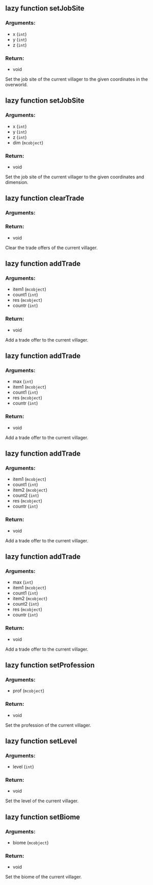 ## lazy function setJobSite
### Arguments:
- x (`int`)
- y (`int`)
- z (`int`)
### Return:
- void


Set the job site of the current villager to the given coordinates in the overworld.

## lazy function setJobSite
### Arguments:
- x (`int`)
- y (`int`)
- z (`int`)
- dim (`mcobject`)
### Return:
- void


Set the job site of the current villager to the given coordinates and dimension.

## lazy function clearTrade
### Arguments:

### Return:
- void


Clear the trade offers of the current villager.

## lazy function addTrade
### Arguments:
- item1 (`mcobject`)
- count1 (`int`)
- res (`mcobject`)
- countr (`int`)
### Return:
- void


Add a trade offer to the current villager.

## lazy function addTrade
### Arguments:
- max (`int`)
- item1 (`mcobject`)
- count1 (`int`)
- res (`mcobject`)
- countr (`int`)
### Return:
- void


Add a trade offer to the current villager.

## lazy function addTrade
### Arguments:
- item1 (`mcobject`)
- count1 (`int`)
- item2 (`mcobject`)
- count2 (`int`)
- res (`mcobject`)
- countr (`int`)
### Return:
- void


Add a trade offer to the current villager.

## lazy function addTrade
### Arguments:
- max (`int`)
- item1 (`mcobject`)
- count1 (`int`)
- item2 (`mcobject`)
- count2 (`int`)
- res (`mcobject`)
- countr (`int`)
### Return:
- void


Add a trade offer to the current villager.

## lazy function setProfession
### Arguments:
- prof (`mcobject`)
### Return:
- void


Set the profession of the current villager.

## lazy function setLevel
### Arguments:
- level (`int`)
### Return:
- void


Set the level of the current villager.

## lazy function setBiome
### Arguments:
- biome (`mcobject`)
### Return:
- void


Set the biome of the current villager.


